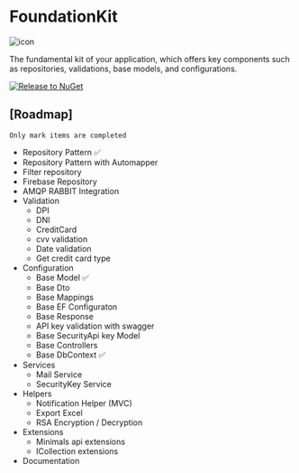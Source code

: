 # FoundationKit

![icon](https://github.com/Orbis25/FoundationKit/assets/38229144/5a4060d0-55f7-4145-995b-7b5b3e90521e)

The fundamental kit of your application, which offers key components such as repositories, validations, base models, and configurations.

[![Release to NuGet](https://github.com/Orbis25/FoundationKit/actions/workflows/release.yml/badge.svg)](https://github.com/Orbis25/FoundationKit/actions/workflows/release.yml)

## [Roadmap]

 `Only mark items are completed`

 - Repository Pattern ✅
 - Repository Pattern with Automapper
 - Filter repository
 - Firebase Repository
 - AMQP RABBIT Integration
 - Validation
    - DPI
    - DNI
    - CreditCard
    - cvv validation
    - Date validation
    - Get credit card type
 - Configuration
    - Base Model ✅
    - Base Dto
    - Base Mappings
    - Base EF Configuraton
    - Base Response
    - API key validation with swagger
    - Base SecurityApi key Model
    - Base Controllers
    - Base DbContext ✅
 - Services
   - Mail Service
   - SecurityKey Service
- Helpers
  - Notification Helper (MVC)
  - Export Excel
  - RSA Encryption / Decryption
- Extensions
  - Minimals api extensions
  - ICollection extensions
- Documentation

